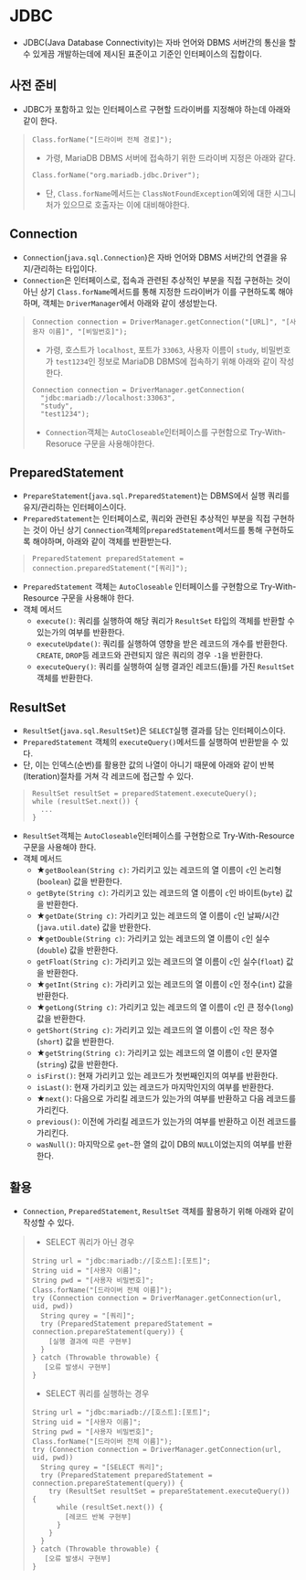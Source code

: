 # JDBC
- JDBC(Java Database Connectivity)는 자바 언어와 DBMS 서버간의 통신을 할 수 있게끔 개발하는데에 제시된 표준이고 기준인 인터페이스의 집합이다.
## 사전 준비
- JDBC가 포함하고 있는 인터페이스르 구현할 드라이버를 지정해야 하는데 아래와 같이 한다.
>```
> Class.forName("[드라이버 전체 경로]");
>```
>- 가령, MariaDB DBMS 서버에 접속하기 위한 드라이버 지정은 아래와 같다.
>```
> Class.forName("org.mariadb.jdbc.Driver");
>```
>- 단, `Class.forName`메서드는 `ClassNotFoundException`예외에 대한 시그니처가 있으므로 호출자는 이에 대비해야한다.
## Connection
- `Connection`(`java.sql.Connection`)은 자바 언어와 DBMS 서버간의 연결을 유지/관리하는 타입이다.
- `Connection`은 인터페이스로, 접속과 관련된 추상적인 부분을 직접 구현하는 것이 아닌 상기 `Class.forName`메서드를 통해 지정한 드라이버가 이를 구현하도록 해야하며, 객체는 `DriverManager`에서 아래와 같이 생성받는다.
>```
> Connection connection = DriverManager.getConnection("[URL]", "[사용자 이름]", "[비밀번호]");
>```
>- 가령, 호스트가 `localhost`, 포트가 `33063`, 사용자 이름이 `study`, 비밀번호가 `test1234`인 정보로 MariaDB DBMS에 접속하기 위해 아래와 같이 작성한다.
>```
> Connection connection = DriverManager.getConnection(
>   "jdbc:mariadb://localhost:33063",
>   "study",
>   "test1234");
>```
>- `Connection`객체는 `AutoCloseable`인터페이스를 구현함으로 Try-With-Resoruce 구문을 사용해야한다.
## PreparedStatement
- `PrepareStatement`(`java.sql.PreparedStatement`)는 DBMS에서 실행 쿼리를 유지/관리하는 인터페이스이다.
- `PreparedStatement`는 인터페이스로, 쿼리와 관련된 추상적인 부분을 직접 구현하는 것이 아닌 상기 `Connection`객체의`preparedStatement`메서드를 통해 구현하도록 해야하며, 아래와 같이 객체를 반환받는다.
>```
> PreparedStatement preparedStatement = connection.preparedStatement("[쿼리]");
>```
- `PreparedStatement` 객체는 `AutoCloseable` 인터페이스를 구현함으로 Try-With-Resource 구문을 사용해야 한다.
- 객체 메서드
  - `execute()`: 쿼리를 실행하여 해당 쿼리가 `ResultSet` 타입의 객체를 반환할 수 있는가의 여부를 반환한다.
  - `executeUpdate()`: 쿼리를 실행하여 영향을 받은 레코드의 개수를 반환한다. `CREATE`, `DROP`등 레코드와 관련되지 않은 쿼리의 경우 `-1`을 반환한다.
  - `executeQuery()`: 쿼리를 실행하여 실행 결과인 레코드(들)를 가진 `ResultSet` 객체를 반환한다.
## ResultSet
- `ResultSet`(`java.sql.ResultSet`)은 `SELECT`실행 결과를 담는 인터페이스이다.
- `PreparedStatement` 객체의 `executeQuery()`메서드를 실행하여 반환받을 수 있다.
- 단, 이는 인덱스(순번)를 활용한 값의 나열이 아니기 때문에 아래와 같이 반복(Iteration)절차를 거쳐 각 레코드에 접근할 수 있다.
>```
> ResultSet resultSet = preparedStatement.executeQuery();
> while (resultSet.next()) {
>   ...
> }
>```
- `ResultSet`객체는 `AutoCloseable`인터페이스를 구현함으로 Try-With-Resource 구문을 사용해야 한다.
- 객체 메서드
  - ★`getBoolean(String c)`: 가리키고 있는 레코드의 열 이름이 `c`인 논리형(`boolean`) 값을 반환한다.
  - `getByte(String c)`: 가리키고 있는 레코드의 열 이름이 `c`인 바이트(`byte`) 값을 반환한다.
  - ★`getDate(String c)`: 가리키고 있는 레코드의 열 이름이 `c`인 날짜/시간(`java.util.date`) 값을 반환한다.
  - ★`getDouble(String c)`: 가리키고 있는 레코드의 열 이름이 `c`인 실수(`double`) 값을 반환한다.
  - `getFloat(String c)`: 가리키고 있는 레코드의 열 이름이 `c`인 실수(`float`) 값을 반환한다.
  - ★`getInt(String c)`: 가리키고 있는 레코드의 열 이름이 `c`인 정수(`int`) 값을 반환한다.
  - ★`getLong(String c)`: 가리키고 있는 레코드의 열 이름이 `c`인 큰 정수(`long`) 값을 반환한다.
  - `getShort(String c)`: 가리키고 있는 레코드의 열 이름이 `c`인 작은 정수(`short`) 값을 반환한다.
  - ★`getString(String c)`: 가리키고 있는 레코드의 열 이름이 `c`인 문자열(`string`) 값을 반환한다.
  - `isFirst()`: 현재 가리키고 있는 레코드가 첫번째인지의 여부를 반환한다.
  - `isLast()`: 현재 가리키고 있는 레코드가 마지막인지의 여부를 반환한다.
  - ★`next()`: 다음으로 가리킬 레코드가 있는가의 여부를 반환하고 다음 레코드를 가리킨다.
  - `previous()`: 이전에 가리킬 레코드가 있는가의 여부를 반환하고 이전 레코드를 가리킨다.
  - `wasNull()`: 마지막으로 `get~`한 열의 값이 DB의 `NULL`이었는지의 여부를 반환한다.

## 활용
- `Connection`, `PreparedStatement`, `ResultSet` 객체를 활용하기 위해 아래와 같이 작성할 수 있다.
>- SELECT 쿼리가 아닌 경우
>```
> String url = "jdbc:mariadb://[호스트]:[포트]";
> String uid = "[사용자 이름]";
> String pwd = "[사용자 비밀번호]";
> Class.forName("[드라이버 전체 이름]");
> try (Connection connection = DriverManager.getConnection(url, uid, pwd))
>   String qurey = "[쿼리]";
>   try (PreparedStatement preparedStatement = connection.prepareStatement(query)) {
>     [실행 결과에 따른 구현부]
>   }
> } catch (Throwable throwable) {
>    [오류 발생시 구현부]
> }
>```
>- SELECT 쿼리를 실행하는 경우
>```
> String url = "jdbc:mariadb://[호스트]:[포트]";
> String uid = "[사용자 이름]";
> String pwd = "[사용자 비밀번호]";
> Class.forName("[드라이버 전체 이름]");
> try (Connection connection = DriverManager.getConnection(url, uid, pwd))
>   String qurey = "[SELECT 쿼리]";
>   try (PreparedStatement preparedStatement = connection.prepareStatement(query)) {
>     try (ResultSet resultSet = prepareStatement.executeQuery()) {
>       while (resultSet.next()) {
>         [레코드 반복 구현부]
>       }
>     }
>   }
> } catch (Throwable throwable) {
>    [오류 발생시 구현부]
> }
>```